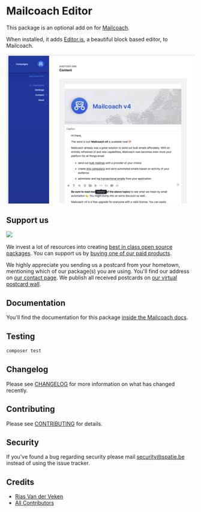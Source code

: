 # Mailcoach Editor

This package is an optional add on for [Mailcoach](https://mailcoach.app).
 
When installed, it adds [Editor.js](https://editorjs.io), a beautiful block based editor, to Mailcoach. 

![screenshot](docs/screenshot.png)

## Support us

[<img src="https://github-ads.s3.eu-central-1.amazonaws.com/laravel-mailcoach-editor.jpg?t=1" width="419px" />](https://spatie.be/github-ad-click/laravel-mailcoach-editor)

We invest a lot of resources into creating [best in class open source packages](https://spatie.be/open-source). You can support us by [buying one of our paid products](https://spatie.be/open-source/support-us).

We highly appreciate you sending us a postcard from your hometown, mentioning which of our package(s) you are using. You'll find our address on [our contact page](https://spatie.be/about-us). We publish all received postcards on [our virtual postcard wall](https://spatie.be/open-source/postcards).

## Documentation

You'll find the documentation for this package [inside the Mailcoach docs](https://spatie.be/docs/laravel-mailcoach/v4/choosing-an-editor/editor).

## Testing

```bash
composer test
```

## Changelog

Please see [CHANGELOG](CHANGELOG.md) for more information on what has changed recently.

## Contributing

Please see [CONTRIBUTING](CONTRIBUTING.md) for details.

## Security

If you've found a bug regarding security please mail [security@spatie.be](mailto:security@spatie.be) instead of using the issue tracker.

## Credits

- [Rias Van der Veken](https://github.com/riasvdv)
- [All Contributors](../../contributors)
